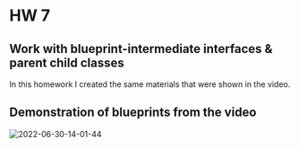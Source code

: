 # HW 7

## Work with blueprint-intermediate interfaces & parent child classes

In this homework I created the same materials that were shown in the video.

## Demonstration of blueprints from the video
![2022-06-30-14-01-44](https://user-images.githubusercontent.com/34779566/176661904-99dd55ee-9bde-4aee-8612-630f01a7fcb2.gif)

